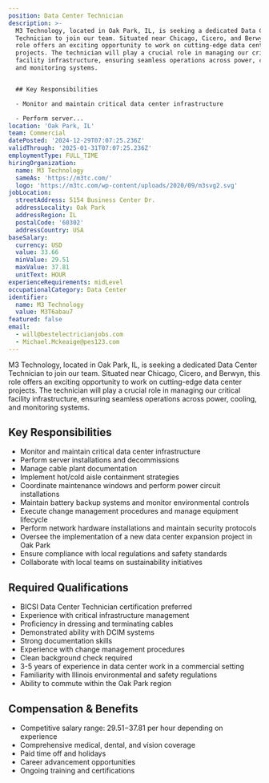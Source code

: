 ```yaml
---
position: Data Center Technician
description: >-
  M3 Technology, located in Oak Park, IL, is seeking a dedicated Data Center
  Technician to join our team. Situated near Chicago, Cicero, and Berwyn, this
  role offers an exciting opportunity to work on cutting-edge data center
  projects. The technician will play a crucial role in managing our critical
  facility infrastructure, ensuring seamless operations across power, cooling,
  and monitoring systems.


  ## Key Responsibilities

  - Monitor and maintain critical data center infrastructure

  - Perform server...
location: 'Oak Park, IL'
team: Commercial
datePosted: '2024-12-29T07:07:25.236Z'
validThrough: '2025-01-31T07:07:25.236Z'
employmentType: FULL_TIME
hiringOrganization:
  name: M3 Technology
  sameAs: 'https://m3tc.com/'
  logo: 'https://m3tc.com/wp-content/uploads/2020/09/m3svg2.svg'
jobLocation:
  streetAddress: 5154 Business Center Dr.
  addressLocality: Oak Park
  addressRegion: IL
  postalCode: '60302'
  addressCountry: USA
baseSalary:
  currency: USD
  value: 33.66
  minValue: 29.51
  maxValue: 37.81
  unitText: HOUR
experienceRequirements: midLevel
occupationalCategory: Data Center
identifier:
  name: M3 Technology
  value: M3T6abau7
featured: false
email:
  - will@bestelectricianjobs.com
  - Michael.Mckeaige@pes123.com
---
```




M3 Technology, located in Oak Park, IL, is seeking a dedicated Data Center Technician to join our team. Situated near Chicago, Cicero, and Berwyn, this role offers an exciting opportunity to work on cutting-edge data center projects. The technician will play a crucial role in managing our critical facility infrastructure, ensuring seamless operations across power, cooling, and monitoring systems.

## Key Responsibilities
- Monitor and maintain critical data center infrastructure
- Perform server installations and decommissions
- Manage cable plant documentation
- Implement hot/cold aisle containment strategies
- Coordinate maintenance windows and perform power circuit installations
- Maintain battery backup systems and monitor environmental controls
- Execute change management procedures and manage equipment lifecycle
- Perform network hardware installations and maintain security protocols
- Oversee the implementation of a new data center expansion project in Oak Park
- Ensure compliance with local regulations and safety standards
- Collaborate with local teams on sustainability initiatives

## Required Qualifications
- BICSI Data Center Technician certification preferred
- Experience with critical infrastructure management
- Proficiency in dressing and terminating cables
- Demonstrated ability with DCIM systems
- Strong documentation skills
- Experience with change management procedures
- Clean background check required
- 3-5 years of experience in data center work in a commercial setting
- Familiarity with Illinois environmental and safety regulations
- Ability to commute within the Oak Park region

## Compensation & Benefits
- Competitive salary range: $29.51-$37.81 per hour depending on experience
- Comprehensive medical, dental, and vision coverage
- Paid time off and holidays
- Career advancement opportunities
- Ongoing training and certifications
